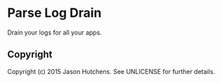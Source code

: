 Parse Log Drain
===============

Drain your logs for all your apps.

Copyright
---------

Copyright (c) 2015 Jason Hutchens. See UNLICENSE for further details.
